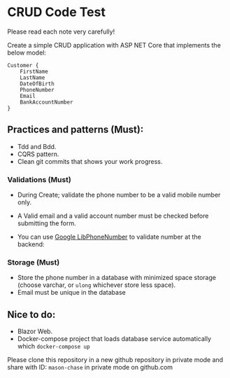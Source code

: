 # CRUD Code Test 

Please read each note very carefully!

Create a simple CRUD application with ASP NET Core that implements the below model:
```
Customer {
	FirstName
	LastName
	DateOfBirth
	PhoneNumber
	Email
	BankAccountNumber
}
```
## Practices and patterns (Must):

- Tdd and Bdd.
- CQRS pattern.
- Clean git commits that shows your work progress.

### Validations (Must)

- During Create; validate the phone number to be a valid mobile number only.

- A Valid email and a valid account number must be checked before submitting the form.
- You can use [Google LibPhoneNumber](https://github.com/google/libphonenumber) to validate number at the backend:


### Storage (Must)

- Store the phone number in a database with minimized space storage (choose varchar, or `ulong` whichever store less space).
- Email must be unique in the database

## Nice to do:
- Blazor Web.
- Docker-compose project that loads database service automatically which `docker-compose up`

Please clone this repository in a new github repository in private mode and share with ID: `mason-chase` in private mode on github.com
